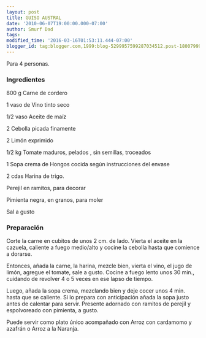 ```yaml
---
layout: post
title: GUISO AUSTRAL
date: '2010-06-07T19:00:00.000-07:00'
author: Smurf Dad
tags: 
modified_time: '2016-03-16T01:53:11.444-07:00'
blogger_id: tag:blogger.com,1999:blog-5299957599287034512.post-1800799905858617233
---
```


Para 4 personas.

<h3>Ingredientes</h3>

800 g Carne de cordero

1 vaso de Vino tinto seco

1/2 vaso Aceite de maíz

2 Cebolla picada finamente

2 Limón exprimido

1/2 kg Tomate maduros, pelados , sin semillas, troceados

1 Sopa crema de Hongos cocida según instrucciones del envase

2 cdas Harina de trigo.

Perejil en ramitos, para decorar

Pimienta negra, en granos, para moler

Sal a gusto

<h3>Preparación</h3>

Corte la carne en cubitos de unos 2 cm. de lado. Vierta el aceite en la cazuela, caliente a fuego medio/alto y cocine la cebolla hasta que comience a dorarse.

Entonces, añada la carne, la harina, mezcle bien, vierta el vino, el jugo de limón, agregue el tomate, sale a gusto. Cocine a fuego lento unos 30 min., cuidando de revolver 4 o 5 veces en ese lapso de tiempo.

Luego, añada la sopa crema, mezclando bien y deje cocer unos 4 min. hasta que se caliente. Si lo prepara con anticipación añada la sopa justo antes de calentar para servir. Presente adornado con ramitos de perejil y espolvoreado con pimienta, a gusto.

Puede servir como plato único acompañado con Arroz con cardamomo y azafrán o Arroz a la Naranja.


